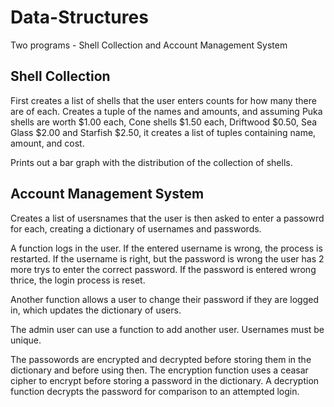 # Data-Structures
Two programs - Shell Collection and Account Management System

## Shell Collection  
First creates a list of shells that the user enters counts for how many there are of each. Creates a tuple of the names and amounts, and assuming Puka 
shells are worth $1.00 each, Cone shells $1.50 each, Driftwood $0.50, Sea Glass $2.00 and Starfish $2.50, it creates a list of tuples containing name, amount,
and cost. 

Prints out a bar graph with the distribution of the collection of shells.

## Account Management System
Creates a list of usersnames that the user is then asked to enter a passowrd for each, creating a dictionary of usernames and passwords.

A function logs in the user. If the entered username is wrong, the process is restarted. If the username is right, but the password is wrong the user has 2 more 
trys to enter the correct password. If the password is entered wrong thrice, the login process is reset.

Another function allows a user to change their password if they are logged in, which updates the dictionary of users.

The admin user can use a function to add another user. Usernames must be unique.

The passowords are encrypted and decrypted before storing them in the dictionary and before using then. The encryption function uses a ceasar cipher to encrypt
before storing a password in the dictionary. A decryption function decrypts the password for comparison to an attempted login.
